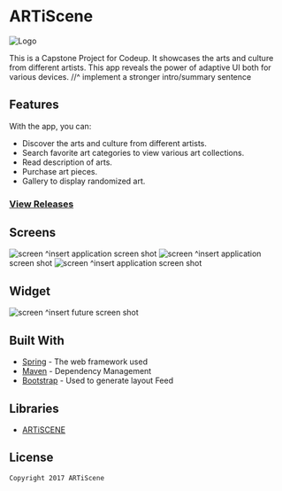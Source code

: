 # ARTiScene

![Logo](../master/art/ic_launcher.png)

This is a Capstone Project for Codeup. It showcases the arts and culture from different artists.
This app reveals the power of adaptive UI both for various devices.
//^ implement a stronger intro/summary  sentence

## Features

With the app, you can:
* Discover the arts and culture from different artists.
* Search favorite art categories to view various art collections.
* Read description of arts.
* Purchase art pieces.
* Gallery to display randomized art.


### [View Releases](https://github.com/orgs/Artiscene/releases)

## Screens

![screen](../master/art/artiscene-screen1.png)
^insert application screen shot
![screen](../master/art/artiscene-screen2.png)
^insert application screen shot
![screen](../master/art/artiscene-screen3.png)
^insert application screen shot
## Widget

![screen](../master/art/artiscene-widget.png)
^insert future screen shot

## Built With

* [Spring](https://spring.io/docs) - The web framework used
* [Maven](https://maven.apache.org/) - Dependency Management
* [Bootstrap](http://getbootstrap.com/) - Used to generate layout Feed

## Libraries

* [ARTiSCENE](https://github.com/orgs/Artiscene)


## License

    Copyright 2017 ARTiScene

